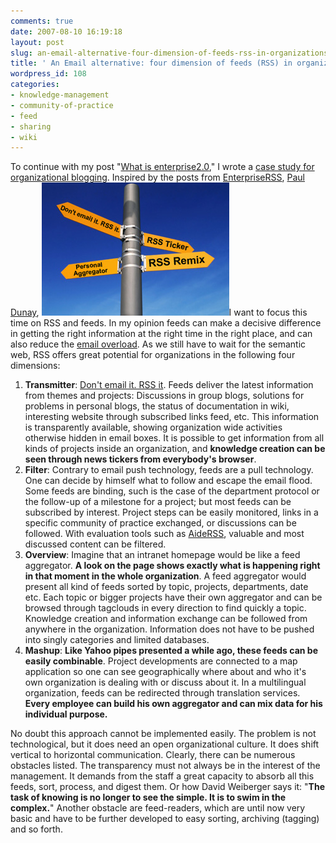 ```yaml
---
comments: true
date: 2007-08-10 16:19:18
layout: post
slug: an-email-alternative-four-dimension-of-feeds-rss-in-organizations
title: ' An Email alternative: four dimension of feeds (RSS) in organizations'
wordpress_id: 108
categories:
- knowledge-management
- community-of-practice
- feed
- sharing
- wiki
---
```


To continue with my post "[What is enterprise2.0](http://www.crisscrossed.net/2007/06/10/what-is-enterprise20-five-pillars-for-efficient-knowledge-sharing/)," I wrote a [case study for organizational blogging](http://icollaborate.blogspot.com/2007/07/roadblogs-gtz-egypts-experiences-of.html). Inspired by the posts from [EnterpriseRSS](http://enterpriserss.typepad.com/enterprise_rss/2007/01/changing_the_wa.html), [Paul Dunay](http://buzzmarketingfortech.blogspot.com/2007/07/ideas-for-putting-rss-to-work-in-your.html), [![rss.jpg](/images/rss.jpg)]()I want to focus this time on RSS and feeds. In my opinion feeds can make a decisive difference in getting the right information at the right time in the right place, and can also reduce the [email overload](http://email-overloaded.com/). As we still have to wait for the semantic web, RSS offers great potential for organizations in the following four dimensions:




  1. **Transmitter**: [Don't email it. RSS it](http://www.eweek.com/slideshow/0,1206,pg=0&s=25942&a=210080,00.asp). Feeds deliver the latest information from themes and projects: Discussions in group blogs, solutions for problems in personal blogs, the status of documentation in wiki, interesting website through subscribed links feed, etc. This information is transparently available, showing organization wide activities otherwise hidden in email boxes. It is possible to get information from all kinds of projects inside an organization, and **knowledge creation can be seen through news tickers from everybody's browser**.
  2. **Filter**: Contrary to email push technology, feeds are a pull technology. One can decide by himself what to follow and escape the email flood. Some feeds are binding, such is the case of the department protocol or the follow-up of a milestone for a project; but most feeds can be subscribed by interest. Project steps can be easily monitored, links in a specific community of practice exchanged, or discussions can be followed.  With evaluation tools such as [AideRSS](http://www.aiderss.com/), valuable and most discussed content can be filtered.
  3. **Overview**: Imagine that an intranet homepage would be like a feed aggregator. **A look on the page shows exactly what is happening right in that moment in the whole organization**. A feed aggregator would present all kind of feeds sorted by topic, projects, departments, date etc. Each topic or bigger projects have their own aggregator and can be browsed through tagclouds in every direction to find quickly a topic. Knowledge creation and information exchange can be followed from anywhere in the organization. Information does not have to be pushed into singly categories and limited databases.
  4. **Mashup**: **Like Yahoo pipes presented a while ago, these feeds can be easily combinable**. Project developments are connected to a map application so one can see geographically where about and who it's own organization is dealing with or discuss about it. In a multilingual organization, feeds can be redirected through translation services. **Every employee can build his own aggregator and can mix data for his individual purpose.**


No doubt this approach cannot be implemented easily. The problem is not technological, but it does need an open organizational culture. It does shift vertical to horizontal communication. Clearly, there can be numerous obstacles listed. The transparency must not always be in the interest of the management. It demands from the staff a great capacity to absorb all this feeds, sort, process, and digest them. Or how David Weiberger says it: "**The task of knowing is no longer to see the simple. It is to swim in the complex.**" Another obstacle are feed-readers, which are until now very basic and have to be further developed to easy sorting, archiving (tagging) and so forth.
